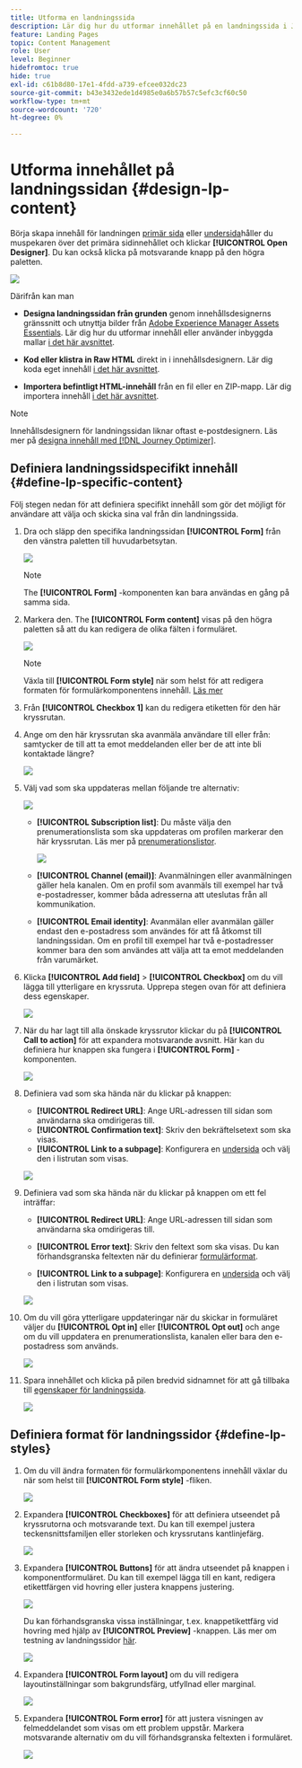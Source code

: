 ```yaml
---
title: Utforma en landningssida
description: Lär dig hur du utformar innehållet på en landningssida i Journey Optimizer
feature: Landing Pages
topic: Content Management
role: User
level: Beginner
hidefromtoc: true
hide: true
exl-id: c61b8d80-17e1-4fdd-a739-efcee032dc23
source-git-commit: b43e3432ede1d4985e0a6b57b57c5efc3cf60c50
workflow-type: tm+mt
source-wordcount: '720'
ht-degree: 0%

---
```


# Utforma innehållet på landningssidan {#design-lp-content}

Börja skapa innehåll för landningen [primär sida](create-lp.md#configure-primary-page) eller [undersida](create-lp.md#configure-subpages)håller du muspekaren över det primära sidinnehållet och klickar **[!UICONTROL Open Designer]**. Du kan också klicka på motsvarande knapp på den högra paletten.

![](../assets/lp_open-designer.png)

Därifrån kan man

* **Designa landningssidan från grunden** genom innehållsdesignerns gränssnitt och utnyttja bilder från [Adobe Experience Manager Assets Essentials](../messages/assets-essentials.md). Lär dig hur du utformar innehåll eller använder inbyggda mallar [i det här avsnittet](../messages/create-email-content.md).

* **Kod eller klistra in Raw HTML** direkt in i innehållsdesignern. Lär dig koda eget innehåll [i det här avsnittet](../messages/existing-content.md#import-raw-html-code).

* **Importera befintligt HTML-innehåll** från en fil eller en ZIP-mapp. Lär dig importera innehåll [i det här avsnittet](../messages/existing-content.md#import-html-content-from-file).

>[!NOTE]
>
>Innehållsdesignern för landningssidan liknar oftast e-postdesignern. Läs mer på [designa innehåll med [!DNL Journey Optimizer]](../messages/design-emails.md).

## Definiera landningssidspecifikt innehåll {#define-lp-specific-content}

Följ stegen nedan för att definiera specifikt innehåll som gör det möjligt för användare att välja och skicka sina val från din landningssida.

1. Dra och släpp den specifika landningssidan **[!UICONTROL Form]** från den vänstra paletten till huvudarbetsytan.

   ![](../assets/lp_designer-form-component.png)

   >[!NOTE]
   >
   >The **[!UICONTROL Form]** -komponenten kan bara användas en gång på samma sida.

1. Markera den. The **[!UICONTROL Form content]** visas på den högra paletten så att du kan redigera de olika fälten i formuläret.

   ![](../assets/lp_designer-form-content-options.png)

   >[!NOTE]
   >
   >Växla till **[!UICONTROL Form style]** när som helst för att redigera formaten för formulärkomponentens innehåll. [Läs mer](#define-lp-styles)

1. Från **[!UICONTROL Checkbox 1]** kan du redigera etiketten för den här kryssrutan.

1. Ange om den här kryssrutan ska avanmäla användare till eller från: samtycker de till att ta emot meddelanden eller ber de att inte bli kontaktade längre?

   ![](../assets/lp_designer-form-update.png)

1. Välj vad som ska uppdateras mellan följande tre alternativ:

   ![](../assets/lp_designer-form-update-options.png)

   * **[!UICONTROL Subscription list]**: Du måste välja den prenumerationslista som ska uppdateras om profilen markerar den här kryssrutan. Läs mer på [prenumerationslistor](subscription-list.md).

      ![](../assets/lp_designer-form-subs-list.png)

   * **[!UICONTROL Channel (email)]**: Avanmälningen eller avanmälningen gäller hela kanalen. Om en profil som avanmäls till exempel har två e-postadresser, kommer båda adresserna att uteslutas från all kommunikation.

   * **[!UICONTROL Email identity]**: Avanmälan eller avanmälan gäller endast den e-postadress som användes för att få åtkomst till landningssidan. Om en profil till exempel har två e-postadresser kommer bara den som användes att välja att ta emot meddelanden från varumärket.

1. Klicka **[!UICONTROL Add field]** > **[!UICONTROL Checkbox]** om du vill lägga till ytterligare en kryssruta. Upprepa stegen ovan för att definiera dess egenskaper.

   ![](../assets/lp_designer-form-checkbox-2.png)

1. När du har lagt till alla önskade kryssrutor klickar du på **[!UICONTROL Call to action]** för att expandera motsvarande avsnitt. Här kan du definiera hur knappen ska fungera i **[!UICONTROL Form]** -komponenten.

   ![](../assets/lp_designer-form-call-to-action.png)

1. Definiera vad som ska hända när du klickar på knappen:

   * **[!UICONTROL Redirect URL]**: Ange URL-adressen till sidan som användarna ska omdirigeras till.
   * **[!UICONTROL Confirmation text]**: Skriv den bekräftelsetext som ska visas.
   * **[!UICONTROL Link to a subpage]**: Konfigurera en [undersida](create-lp.md#configure-subpages) och välj den i listrutan som visas.

   ![](../assets/lp_designer-form-confirmation-action.png)

1. Definiera vad som ska hända när du klickar på knappen om ett fel inträffar:

   * **[!UICONTROL Redirect URL]**: Ange URL-adressen till sidan som användarna ska omdirigeras till.
   * **[!UICONTROL Error text]**: Skriv den feltext som ska visas. Du kan förhandsgranska feltexten när du definierar [formulärformat](#define-lp-styles).

   * **[!UICONTROL Link to a subpage]**: Konfigurera en [undersida](create-lp.md#configure-subpages) och välj den i listrutan som visas.

   ![](../assets/lp_designer-form-error.png)

1. Om du vill göra ytterligare uppdateringar när du skickar in formuläret väljer du **[!UICONTROL Opt in]** eller **[!UICONTROL Opt out]** och ange om du vill uppdatera en prenumerationslista, kanalen eller bara den e-postadress som används.

   ![](../assets/lp_designer-form-additionnal-update.png)

1. Spara innehållet och klicka på pilen bredvid sidnamnet för att gå tillbaka till [egenskaper för landningssida](create-lp.md#configure-primary-page).

   ![](../assets/lp_designer-form-save.png)

<!--Will the name Email Designer be kept if you can also design LP with the same tool? > To modify in Messages section > content designer or Designer-->

## Definiera format för landningssidor {#define-lp-styles}

1. Om du vill ändra formaten för formulärkomponentens innehåll växlar du när som helst till **[!UICONTROL Form style]** -fliken.

   ![](../assets/lp_designer-form-style.png)

1. Expandera **[!UICONTROL Checkboxes]** för att definiera utseendet på kryssrutorna och motsvarande text. Du kan till exempel justera teckensnittsfamiljen eller storleken och kryssrutans kantlinjefärg.

   ![](../assets/lp_designer-form-style-checkboxes.png)

1. Expandera **[!UICONTROL Buttons]** för att ändra utseendet på knappen i komponentformuläret. Du kan till exempel lägga till en kant, redigera etikettfärgen vid hovring eller justera knappens justering.

   ![](../assets/lp_designer-form-style-buttons.png)

   Du kan förhandsgranska vissa inställningar, t.ex. knappetikettfärg vid hovring med hjälp av **[!UICONTROL Preview]** -knappen. Läs mer om testning av landningssidor [här](create-lp.md#test-landing-page).

   ![](../assets/lp_designer-form-style-buttons-preview.png)

1. Expandera **[!UICONTROL Form layout]** om du vill redigera layoutinställningar som bakgrundsfärg, utfyllnad eller marginal.

   ![](../assets/lp_designer-form-style-layout.png)

1. Expandera **[!UICONTROL Form error]** för att justera visningen av felmeddelandet som visas om ett problem uppstår. Markera motsvarande alternativ om du vill förhandsgranska feltexten i formuläret.

   ![](../assets/lp_designer-form-error-preview.png)

